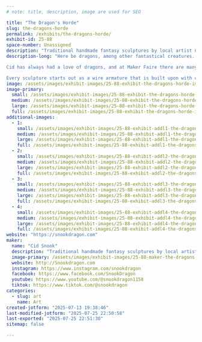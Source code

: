 ```yaml
---
# note: title, description, image are used for SEO

title: "The Dragon's Horde"
slug: the-dragons-horde
permalink: /exhibits/the-dragons-horde/
exhibit-id: 25-88
space-number: Unassigned
description: "Traditional handmade fantasy sculptures by local artist Cid Snook."
description-long: "Here be dragons, among other fantastical creatures. Local artist Cid Snook specializes in traditional handmade sculptures with a flair for colorful fantasy designs.

Cid has always had a love of dragons, and at Maker Faire there are many like minded people who also share this deep love of the mystical winged reptiles. Sculpting in clay has allowed Cid to bring these mythical beasts to life!

Every sculpture starts out as a wire armature that is built upon with clay. After the sculpture is complete it is molded and resin casts are made which are each hand finished and hand painted by Cid. Cid works the entire year to bring these creations to Maker Faire and it is a true passion to bring her creatures to life."
image: /assets/images/exhibit-images/25-88-exhibit-the-dragons-horde-img-20231103-150919-745-large.jpg
image-primary: 
  small: /assets/images/exhibit-images/25-88-exhibit-the-dragons-horde-img-20231103-150919-745-small.jpg
  medium: /assets/images/exhibit-images/25-88-exhibit-the-dragons-horde-img-20231103-150919-745-medium.jpg
  large: /assets/images/exhibit-images/25-88-exhibit-the-dragons-horde-img-20231103-150919-745-large.jpg
  full: /assets/images/exhibit-images/25-88-exhibit-the-dragons-horde-img-20231103-150919-745-full.jpg
additional-images: 
  - 1:
    small: /assets/images/exhibit-images/25-88-exhibit-addl1-the-dragons-horde-img-20230928-184820-582-small.jpg
    medium: /assets/images/exhibit-images/25-88-exhibit-addl1-the-dragons-horde-img-20230928-184820-582-medium.jpg
    large: /assets/images/exhibit-images/25-88-exhibit-addl1-the-dragons-horde-img-20230928-184820-582-large.jpg
    full: /assets/images/exhibit-images/25-88-exhibit-addl1-the-dragons-horde-img-20230928-184820-582-full.jpg
  - 2:
    small: /assets/images/exhibit-images/25-88-exhibit-addl2-the-dragons-horde-pxl-20241109-002619491-small.jpg
    medium: /assets/images/exhibit-images/25-88-exhibit-addl2-the-dragons-horde-pxl-20241109-002619491-medium.jpg
    large: /assets/images/exhibit-images/25-88-exhibit-addl2-the-dragons-horde-pxl-20241109-002619491-large.jpg
    full: /assets/images/exhibit-images/25-88-exhibit-addl2-the-dragons-horde-pxl-20241109-002619491-full.jpg
  - 3:
    small: /assets/images/exhibit-images/25-88-exhibit-addl3-the-dragons-horde-pxl-20241109-002649575-small.jpg
    medium: /assets/images/exhibit-images/25-88-exhibit-addl3-the-dragons-horde-pxl-20241109-002649575-medium.jpg
    large: /assets/images/exhibit-images/25-88-exhibit-addl3-the-dragons-horde-pxl-20241109-002649575-large.jpg
    full: /assets/images/exhibit-images/25-88-exhibit-addl3-the-dragons-horde-pxl-20241109-002649575-full.jpg
  - 4:
    small: /assets/images/exhibit-images/25-88-exhibit-addl4-the-dragons-horde-pxl-20241109-002627219-small.jpg
    medium: /assets/images/exhibit-images/25-88-exhibit-addl4-the-dragons-horde-pxl-20241109-002627219-medium.jpg
    large: /assets/images/exhibit-images/25-88-exhibit-addl4-the-dragons-horde-pxl-20241109-002627219-large.jpg
    full: /assets/images/exhibit-images/25-88-exhibit-addl4-the-dragons-horde-pxl-20241109-002627219-full.jpg
website: "https://snookdragon.com"
maker: 
  name: "Cid Snook"
  description: "Traditional handmade fantasy sculptures by local artist Cid Snook. Cid sculpts all of her creations by hand. One thing is clear Cid has always loved DRAGONS!"
  image-primary: /assets/images/exhibit-images/25-88-maker-the-dragons-horde-starsdragonetsybanner-medium.jpg
  website: http://Snookdragon.com
  instagram: https://www.instagram.com/snookdragon
  facebook: https://www.facebook.com/SnookDragon
  youtube: https://www.youtube.com/@snookdragon1158
  tiktok: https://www.tiktok.com/@snookdragon
categories: 
  - slug: art
    name: Art
created-jotform: "2025-07-13 19:38:46"
last-modified-jotform: "2025-07-25 22:50:58"
last-exported: "2025-07-25 22:51:30"
sitemap: false

---
```

